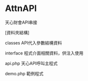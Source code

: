 # AttnAPI
天心財會API串接

[資料夾結構]

classes API代入參數結構資料

interface 程式介面相關資料，供注入使用

api.php 天心API呼叫主程式

demo.php 範例程式
